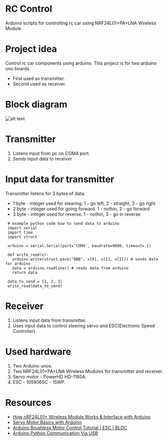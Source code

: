 # RC Control
  Arduino scripts for controlling rc car using NRF24L01+PA+LNA Wireless Module.

# Project idea
  Control rc car components using arduino. This project is for two arduino uno boards.
  - First used as transmitter.
  - Second used as receiver.
# Block diagram
![alt text](https://github.com/MrBenedict/rc_control/blob/main/rc.jpg)
# Transmitter
  1. Listens input from pc on COM4 port.
  2. Sends input data to receiver

# Input data for transmitter
  Transmitter listens for 3 bytes of data:
  - 1 byte - integer used for stearing. 1 - go left, 2 - straight, 3 - go right
  - 2 byte - integer used for going forward. 1 - nothin, 2 - go forward
  - 3 byte - integer used for reverse. 1 - nothin, 3 - go in reverse
  ```
   # example python code how to send data to arduino
   import serial
   import time
   import struct
   
   arduino = serial.Serial(port='COM4', baudrate=9600, timeout=.1)
   
   def write_read(x):
     arduino.write(struct.pack("BBB", x[0], x[1], x[2])) # sends data for arduino
     data = arduino.readline() # reads data from arduino
     return data
     
   data_to_send = [1, 2, 3]
   write_read(data_to_send)
   ```
# Receiver
  1. Listens input data from transmitter.
  2. Uses input data to control steering servo and ESC(Electronic Speed Controller).

# Used hardware
  1. Two Arduino unos.
  2. Two NRF24L01+PA+LNA Wireless Modules for transmitter and receiver.
  3. Servo motor - PowerHD HD-1160A.
  4. ESC - 105906SC - 15WP.

# Resources
- [How nRF24L01+ Wireless Module Works & Interface with Arduino](https://lastminuteengineers.com/nrf24l01-arduino-wireless-communication/)
- [Servo Motor Basics with Arduino](https://docs.arduino.cc/learn/electronics/servo-motors)
- [Arduino Brushless Motor Control Tutorial | ESC | BLDC](https://howtomechatronics.com/tutorials/arduino/arduino-brushless-motor-control-tutorial-esc-bldc/)
- [Arduino Python Communication Via USB](https://www.instructables.com/Arduino-Python-Communication-via-USB/)

